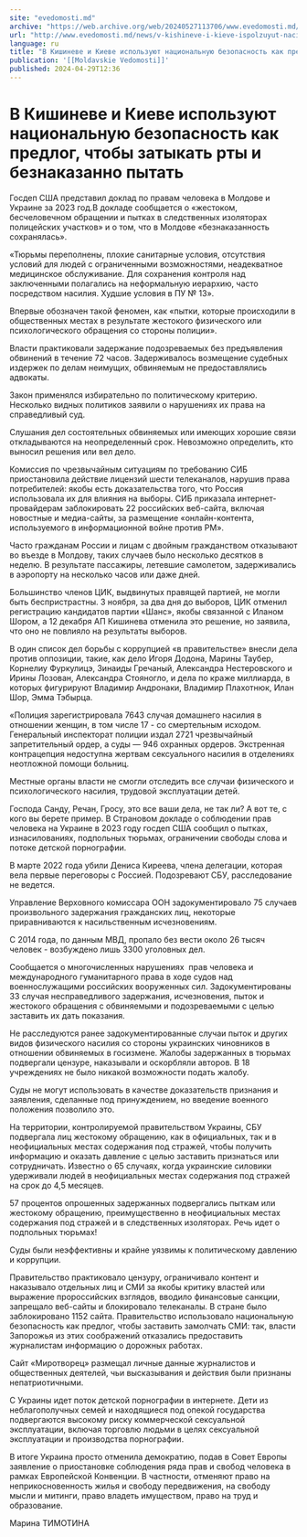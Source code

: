 ```yaml
---
site: "evedomosti.md"
archive: "https://web.archive.org/web/20240527113706/www.evedomosti.md/news/v-kishineve-i-kieve-ispolzuyut-nacionalnuyu-bezopasnost-kak"
url: "http://www.evedomosti.md/news/v-kishineve-i-kieve-ispolzuyut-nacionalnuyu-bezopasnost-kak"
language: ru
title: "В Кишиневе и Киеве используют национальную безопасность как предлог, чтобы затыкать рты и безнаказанно пытать"
publication: '[[Moldavskie Vedomosti]]'
published: 2024-04-29T12:36
---
```


# В Кишиневе и Киеве используют национальную безопасность как предлог, чтобы затыкать рты и безнаказанно пытать

Госдеп США представил доклад по правам человека в Молдове и Украине за 2023 год.В докладе сообщается о «жестоком, бесчеловечном обращении и пытках в следственных изоляторах полицейских участков» и о том, что в Молдове «безнаказанность сохранялась».

«Тюрьмы переполнены, плохие санитарные условия, отсутствия условий для людей с ограниченными возможностями, неадекватное медицинское обслуживание. Для сохранения контроля над заключенными полагались на неформальную иерархию, часто посредством насилия. Худшие условия в ПУ № 13».

Впервые обозначен такой феномен, как «пытки, которые происходили в общественных местах в результате жестокого физического или психологического обращения со стороны полиции».

Власти практиковали задержание подозреваемых без предъявления обвинений в течение 72 часов. Задерживалось возмещение судебных издержек по делам неимущих, обвиняемым не предоставлялись адвокаты.

Закон применялся избирательно по политическому критерию. Несколько видных политиков заявили о нарушениях их права на справедливый суд.

Слушания дел состоятельных обвиняемых или имеющих хорошие связи откладываются на неопределенный срок. Невозможно определить, кто выносил решения или вел дело.

Комиссия по чрезвычайным ситуациям по требованию СИБ приостановила действие лицензий шести телеканалов, нарушив права потребителей: якобы есть доказательства того, что Россия использовала их для влияния на выборы. СИБ приказала интернет-провайдерам заблокировать 22 российских веб-сайта, включая новостные и медиа-сайты, за размещение «онлайн-контента, используемого в информационной войне против РМ».

Часто гражданам России и лицам с двойным гражданством отказывают во въезде в Молдову, таких случаев было несколько десятков в неделю. В результате пассажиры, летевшие самолетом, задерживались в аэропорту на несколько часов или даже дней.

Большинство членов ЦИК, выдвинутых правящей партией, не могли быть беспристрастны. 3 ноября, за два дня до выборов, ЦИК отменил регистрацию кандидатов партии «Шанс», якобы связанной с Иланом Шором, а 12 декабря АП Кишинева отменила это решение, но заявила, что оно не повлияло на результаты выборов.

В один список дел борьбы с коррупцией «в правительстве» внесли дела против оппозиции, такие, как дело Игоря Додона, Марины Таубер, Корнелиу Фуркулицэ, Зинаиды Гречаный, Александра Нестеровского и Ирины Лозован, Александра Стояногло, и дела по краже миллиарда, в которых фигурируют Владимир Андронаки, Владимир Плахотнюк, Илан Шор, Эмма Тэбырца.

«Полиция зарегистрировала 7643 случая домашнего насилия в отношении женщин, в том числе 17 - со смертельным исходом. Генеральный инспекторат полиции издал 2721 чрезвычайный запретительный ордер, а суды — 946 охранных ордеров. Экстренная контрацепция недоступна жертвам сексуального насилия в отделениях неотложной помощи больниц.

Местные органы власти не смогли отследить все случаи физического и психологического насилия, трудовой эксплуатации детей.

Господа Санду, Речан, Гросу, это все ваши дела, не так ли? А вот те, с кого вы берете пример. В Страновом докладе о соблюдении прав человека на Украине в 2023 году госдеп США сообщил о пытках, изнасилованиях, подпольных тюрьмах, ограничении свободы слова и потоке детской порнографии.

В марте 2022 года убили Дениса Киреева, члена делегации, которая вела первые переговоры с Россией. Подозревают СБУ, расследование не ведется.

Управление Верховного комиссара ООН задокументировало 75 случаев произвольного задержания гражданских лиц, некоторые приравниваются к насильственным исчезновениям.

С 2014 года, по данным МВД, пропало без вести около 26 тысяч человек - возбуждено лишь 3300 уголовных дел.

Сообщается о многочисленных нарушениях  прав человека и международного гуманитарного права в ходе судов над военнослужащими российских вооруженных сил. Задокументированы 33 случая несправедливого задержания, исчезновения, пыток и жестокого обращения с обвиняемыми и подозреваемыми с целью заставить их дать показания.

Не расследуются ранее задокументированные случаи пыток и других видов физического насилия со стороны украинских чиновников в отношении обвиняемых в госизмене. Жалобы задержанных в тюрьмах подвергали цензуре, наказывали и оскорбляли авторов. В 18 учреждениях не было никакой возможности подать жалобу.

Суды не могут использовать в качестве доказательств признания и заявления, сделанные под принуждением, но введение военного положения позволило это.

На территории, контролируемой правительством Украины, СБУ подвергала лиц жестокому обращению, как в официальных, так и в неофициальных местах содержания под стражей, чтобы получить информацию и оказать давление с целью заставить признаться или сотрудничать. Известно о 65 случаях, когда украинские силовики удерживали людей в неофициальных местах содержания под стражей на срок до 4,5 месяцев.

57 процентов опрошенных задержанных подвергались пыткам или жестокому обращению, преимущественно в неофициальных местах содержания под стражей и в следственных изоляторах. Речь идет о подпольных тюрьмах!

Суды были неэффективны и крайне уязвимы к политическому давлению и коррупции.

Правительство практиковало цензуру, ограничивало контент и наказывало отдельных лиц и СМИ за якобы критику властей или выражение пророссийских взглядов, вводило финансовые санкции, запрещало веб-сайты и блокировало телеканалы. В стране было заблокировано 1152 сайта. Правительство использовало национальную безопасность как предлог, чтобы заставить замолчать СМИ: так, власти Запорожья из этих соображений отказались предоставить журналистам информацию о дорожных работах.

Сайт «Миротворец» размещал личные данные журналистов и общественных деятелей, чьи высказывания и действия были признаны непатриотичными.

С Украины идет поток детской порнографии в интернете. Дети из неблагополучных семей и находящиеся под опекой государства подвергаются высокому риску коммерческой сексуальной эксплуатации, включая торговлю людьми в целях сексуальной эксплуатации и производства порнографии.

В итоге Украина просто отменила демократию, подав в Совет Европы заявление о приостановке соблюдения ряда прав и свобод человека в рамках Европейской Конвенции. В частности, отменяют право на неприкосновенность жилья и свободу передвижения, на свободу мысли и митинги, право владеть имуществом, право на труд и образование.

Марина ТИМОТИНА